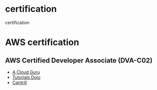 # certification
certification

# AWS certification
## AWS Certified Developer Associate (DVA-C02)
* [A Cloud Guru](https://learn.acloud.guru/course/aws-certified-developer-associate/dashboard)
* [Tutorials Dojo](https://portal.tutorialsdojo.com/courses/aws-certified-developer-associate-practice-exams/)
* [Cantrill](https://learn.cantrill.io/courses/enrolled/1101194)
